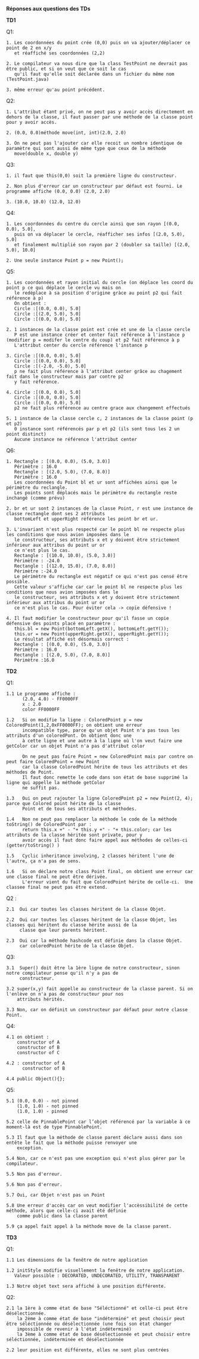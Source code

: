 **Réponses aux questions des TDs**

**TD1**


Q1:

	1. Les coordonnées du point crée (0,0) puis on va ajouter/déplacer ce point de 2 en x/y
	   et réaffiché ses coordonnées (2,2)

	2. Le compilateur va nous dire que la class TestPoint ne devrait pas être public, et si on veut que ce soit le cas
	   qu'il faut qu'elle soit déclarée dans un fichier du même nom (TestPoint.java)

	3. même erreur qu'au point précédent.
	
Q2:

	1. L'attribut étant privé, on ne peut pas y avoir accès directement en dehors de la classe, il faut passer par une méthode de la classe point pour y avoir accès.

	2. (0.0, 0.0)méthode move(int, int)(2.0, 2.0)

	3. On ne peut pas l'ajouter car elle recoit un nombre identique de paramètre qui sont aussi de même type que ceux de la méthode 
	   move(double x, double y)
	
Q3:

	1. il faut que this(0,0) soit la première ligne du constructeur.

	2. Non plus d'erreur car un constructeur par défaut est fourni. Le programme affiche (0.0, 0.0) (2.0, 2.0)

	3. (10.0, 10.0) (12.0, 12.0)

Q4:

	1. Les coordonnées du centre du cercle ainsi que son rayon [(0.0, 0.0), 5.0],
	   puis on va déplacer le cercle, réafficher ses infos [(2.0, 5.0), 5.0]   
	   et finalement multiplié son rayon par 2 (doubler sa taille) [(2.0, 5.0), 10.0]

	2. Une seule instance Point p = new Point();

Q5:

	1. Les coordonnées et rayon initial du cercle (on déplace les coord du point p ce qui déplace le cercle vu mais on
	   le redéplace à sa position d'origine gràce au point p2 qui fait référence à p)
	   On obtient :
       Circle :[(0.0, 0.0), 5.0]
       Circle :[(2.0, 5.0), 5.0]
       Circle :[(0.0, 0.0), 5.0]

	2. 1 instances de la classe point est crée et une de la classe cercle
	   P est une instance créer et center fait référence à l'instance p (modifier p = modifer le centre du coup) et p2 fait référence à p
	   L'attribut center du cercle référence l'instance p

	3. Circle :[(0.0, 0.0), 5.0]
       Circle :[(0.0, 0.0), 5.0]
       Circle :[(-2.0, -5.0), 5.0]
       p ne fait plus référence à l'attribut center grâce au chagement fait dans le constructeur mais par contre p2
       y fait référence.

    4. Circle :[(0.0, 0.0), 5.0]
       Circle :[(0.0, 0.0), 5.0]
       Circle :[(0.0, 0.0), 5.0]
       p2 ne fait plus référence au centre grace aux changement effectués

    5. 1 instance de la classe cercle c, 2 instances de la classe point (p et p2)
       0 instance sont référencés par p et p2 (ils sont tous les 2 un point distinct)
       Aucune instance ne référence l'attribut center

Q6:

    1. Rectangle : [(0.0, 0.0), (5.0, 3.0)]
       Périmètre : 16.0
       Rectangle : [(2.0, 5.0), (7.0, 8.0)]
       Périmètre : 16.0
       Les coordonnées du Point bl et ur sont affichées ainsi que le périmètre du reclangle.
       Les points sont déplacés mais le périmètre du rectangle reste inchangé (comme prévu)
       
    2. br et ur sont 2 instances de la classe Point, r est une instance de classe rectangle dont ses 2 attributs
       bottomLeft et upperRight référence les point br et ur.   

    3. L'invariant n'est plus respecté car le point bl ne respecte plus les conditions que nous avion imposées dans le
       le constructeur, ses attributs x et y doivent être strictement inférieur aux attribus du point ur or
       ce n'est plus le cas.
       Rectangle : [(10.0, 10.0), (5.0, 3.0)]
       Périmètre : -24.0
       Rectangle : [(12.0, 15.0), (7.0, 8.0)]
       Périmètre :-24.0 
       Le périmètre du rectangle est négatif ce qui n'est pas censé être possible.
       Cette valeur s'affiche car car le point bl ne respecte plus les conditions que nous avion imposées dans le
       le constructeur, ses attributs x et y doivent être strictement inférieur aux attribus du point ur or
       ce n'est plus le cas. Pour éviter cela -> copie défensive ! 

    4. Il faut modifier le constructeur pour qu'il fasse un copie défensive des points placé en paramètre : 
       this.bl = new Point(bottomLeft.getX(), bottomLeft.getY());
       this.ur = new Point(upperRight.getX(), upperRight.getY());
       Le résultat affiché est désormais correct : 
       Rectangle : [(0.0, 0.0), (5.0, 3.0)]
       Périmètre : 16.0
       Rectangle : [(2.0, 5.0), (7.0, 8.0)]
       Périmètre :16.0


**TD2**

Q1:

    1.1 Le programme affiche : 
          (2.0, 4.0) - FF0000FF
          x : 2.0
          color FF0000FF

    1.2   Si on modifie la ligne : ColoredPoint p = new ColoredPoint(1,2,0xFF0000FF); on obtient une erreur 
          incompatible type, parce qu'un objet Point n'a pas tous les attributs d'un coloredPont. On obtient donc une
          à cette ligne et une autre à la ligne où l'on veut faire une getColor car un objet Point n'a pas d'attribut color

          On ne peut pas faire Point = new ColoredPoint mais par contre on peut faire ColoredPoint = new Point 
          car la classe ColoredPoint hérite de tous les attributs et des méthodes de Point.
          Il faut donc remette le code dans son état de base supprimé la ligne qui appelle la méthode getColor
          ne suffit pas.

    1.3   Oui on peut rajouter la ligne ColoredPoint p2 = new Point(2, 4); parce que Colored point hérite de la classe
          Point et de tous ses attributs et méthodes. 
    
    1.4   Non ne peut pas remplacer la méthode le code de la méthode toString() de ColoredPoint par :
          return this.x +" - "+ this.y +" - "+ this.color; car les attributs de la classe héritée sont private, pour y 
          avoir accès il faut donc faire appel aux méthodes de celles-ci (getter/toString() )
        
    1.5   Cyclic inheritance involving, 2 classes héritent l'une de l'autre, ça n'a pas de sens. 

    1.6   Si on déclare notre class Point final, on obtient une erreur car une classe final ne peut être dérivée. 
          L'erreur vient du fait que ColoredPoint hérite de celle-ci.  Une classee final ne peut pas être extend.

    
Q2 :


    2.1  Oui car toutes les classes héritent de la classe Objet. 

    2.2  Oui car toutes les classes héritent de la classe Objet, les classes qui héritent du classe hérite aussi de la
         classe que leur parents héritent. 

    2.3  Oui car la méthode hashcode est définie dans la classe Objet.
         car coloredPoint hérite de la classe Objet. 

Q3: 
    
    3.1  Super() doit être la 1ère ligne de notre constructeur, sinon notre compilateur pense qu'il n'y a pas de 
         constructeur. 

    3.2 super(x,y) fait appelle au constructeur de la classe parent. Si on l'enlève on n'a pas de constructeur pour nos 
        attributs hérités. 

    3.3 Non, car on définit un constructeur par défaut pour notre classe Point. 


Q4: 

    4.1 on obtient : 
        constructor of A
        constructor of B
        constructor of C

    4.2 : constructor of A
          constructor of B

    4.4 public Object(){};


Q5:

    5.1 (0.0, 0.0) - not pinned
        (1.0, 1.0) - not pinned
        (1.0, 1.0) - pinned

    5.2 celle de PinnablePoint car l’objet référencé par la variable à ce moment-là est de type PinnablePoint.

    5.3 Il faut que la méthode de classe parent déclare aussi dans son entête le fait que la méthode puisse renvoyer une
        exception. 

    5.4 Non, car ce n'est pas une exception qui n'est plus gérer par le compilateur.

    5.5 Non pas d'erreur.

    5.6 Non pas d'erreur. 

    5.7 Oui, car Objet n'est pas un Point

    5.8 Une erreur d'accès car on veut modifier l'accèssibilité de cette méthode, alors que celle-ci avait été définie 
        comme public dans la classe parent

    5.9 ça appel fait appel à la méthode move de la classe parent. 


**TD3**

Q1:

    1.1 Les dimensions de la fenêtre de notre application 

    1.2 initStyle modifie visuellement la fenêtre de notre application.
       Valeur possible : DECORATED, UNDECORATED, UTILITY, TRANSPARENT

    1.3 Notre objet text sera affiché à une position différente. 

Q2:

    2.1 la 1ère à comme état de base "Séléctionné" et celle-ci peut être désélectionnée.
        la 2ème à comme état de base "indéterminé" et peut choisir peut être séléctionnée ou désélectionnée (une fois son état changer
        impossible de revenir à l'état indéterminé)
        la 3ème à comme état de base désélectionnée et peut choisir entre séléctionnée, indéterminée et désélectionnée

    2.2 leur position est différente, elles ne sont plus centrées 
